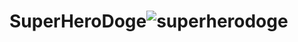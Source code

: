 # SuperHeroDoge![superherodoge](https://user-images.githubusercontent.com/121312707/235411094-4dd1ca05-fa73-4984-838f-cb71aae16290.png)
